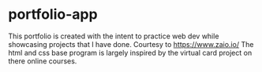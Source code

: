 # portfolio-app
This portfolio is created with the intent to practice web dev while showcasing projects that I have done.
Courtesy to https://www.zaio.io/ The html and css base program is largely inspired by the virtual card project on there online courses.
